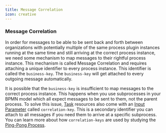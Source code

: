 ```yaml
---
title: Message Correlation
icon: creative
---
```


### Message Correlation

In order for messages to be able to be sent back and forth between organizations with potentially multiple of the
same process plugin instances running at the same time and still arriving at the correct process instance,
we need some mechanism to map messages to their rightful process instance.
This mechanism is called Message Correlation and requires attaching a unique identifier to every process instance.
This identifier is called the `business-key`. The `business-key` will get attached to every outgoing message automatically.

It is possible that the `business-key` is insufficient to map messages to the correct process instance. This happens
when you use subprocesses in your BPMN model which all expect messages to be sent to them, not the parent process.
To solve this issue, [Task](../../concepts/fhir/task.md) resources also come with an [Input Parameter](../../concepts/fhir/task.md#task-input-parameters) called `correlation-key`.
This is a secondary identifier you can attach to all messages if you need them to arrive at a specific subprocess.
You can learn more about how `correlation-keys` are used by studying the [Ping-Pong Process](https://github.com/datasharingframework/dsf-process-ping-pong).